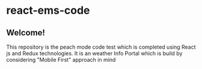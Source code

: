 # react-ems-code

## Welcome!

This repository is the peach mode code test which is completed using React js and Redux technologies.
It is an weather Info Portal which is build by considering "Mobile First" approach in mind
